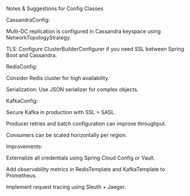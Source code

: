 Notes & Suggestions for Config Classes

CassandraConfig:

Multi-DC replication is configured in Cassandra keyspace using NetworkTopologyStrategy.

TLS: Configure ClusterBuilderConfigurer if you need SSL between Spring Boot and Cassandra.

RedisConfig:

Consider Redis cluster for high availability.

Serialization: Use JSON serializer for complex objects.

KafkaConfig:

Secure Kafka in production with SSL + SASL.

Producer retries and batch configuration can improve throughput.

Consumers can be scaled horizontally per region.

Improvements:

Externalize all credentials using Spring Cloud Config or Vault.

Add observability metrics in RedisTemplate and KafkaTemplate to Prometheus.

Implement request tracing using Sleuth + Jaeger.
